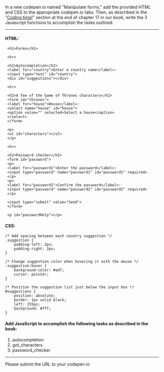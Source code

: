 In a new codepen.io named "Manipulate forms," add the provided HTML and CSS to the appropriate codepen.io tabs. Then, as described in the "[Coding time!](https://thejsway.net/chapter17/#coding-time)" section at the end of chapter 17 in our book, write the 3 Javascript functions to accomplish the tasks outlined.

---

#### HTML:

```
 <h1>Forms</h1>

 <hr>

 <h2>Autocompletion</h2>
 <label for="country">Enter a country name</label>:
 <input type="text" id="country">
 <div id="suggestions"></div>

 <hr>

 <h2>A few of the Game of Thrones characters</h2>
 <form id="thrones">
 <label for="house">House</label>:
 <select name="house" id="house">
 <option value="" selected>Select a house</option>
 </select>
 </form>

 <p>
 <ul id="characters"></ul>
 </p>

 <hr>

 <h2>Password checker</h2>
 <form id="password">
 <p>
 <label for="password1">Enter the password</label>:
 <input type="password" name="password1" id="password1" required>
 </p>
 <p>
 <label for="password2">Confirm the password</label>:
 <input type="password" name="password2" id="password2" required>
 </p>

 <input type="submit" value="Send">
 </form>

 <p id="passwordHelp"></p>
```

#### CSS:

```
/* Add spacing between each country suggestion */
.suggestion {
    padding-left: 2px;
    padding-right: 2px;
}

/* Change suggestion color when hovering it with the mouse */
.suggestion:hover {
    background-color: #adf;
    cursor: pointer;
}

/* Position the suggestion list just below the input box */
#suggestions {
    position: absolute;
    border: 1px solid black;
    left: 155px;
    background: #fff;
}
```

#### Add JavaScript to accomplish the following tasks as described in the book:

1. autocompletion
2. got_characters
3. password_checker

---

Please submit the URL to your codepen.io
